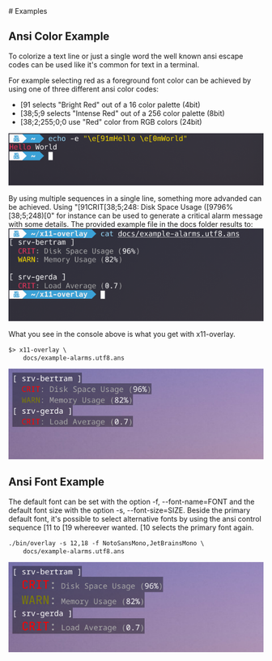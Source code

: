 <div markdown="1" class="examples">
# Examples

## Ansi Color Example

To colorize a text line or just a single word the well known ansi escape codes can be used like it's common for text in a terminal.

For example selecting red as a foreground font color can be achieved by using one of three different ansi color codes:
* <span class="sgr">[91</span> selects "Bright Red" out of a 16 color palette (4bit)
* <span class="sgr">[38;5;9</span> selects "Intense Red" out of a 256 color palette (8bit)
* <span class="sgr">[38;2;255;0;0</span> use "Red" color from RGB colors (24bit)

![example console command](/assets/images/example_color_console_echo.webp)

By using multiple sequences in a single line, something more advanded can be achieved. Using
"<span class="sgr">[91</span>CRIT<span class="sgr">[38;5;248</span>: Disk Space Usage (<span class="sgr">[97</span>96%<span class="sgr">[38;5;248</span>)<span class="sgr">[0</span>" for instance can be used to generate a critical alarm message with some details. The provided example file in the docs folder results to:
![example console command](/assets/images/example_color_console_cat.webp)

What you see in the console above is what you get with x11-overlay.
```
$> x11-overlay \
    docs/example-alarms.utf8.ans
```
![example console command](/assets/images/example_color_overlay.webp)

## Ansi Font Example

The default font can be set with the option <span class="option-param">-f, \--font-name=FONT</span> and the default font size with the option <span class="option-param">-s, \--font-size=SIZE</span>. Beside the primary default font, it's possible to select alternative fonts by using the ansi control sequence <span class="sgr">[11</span> to <span class="sgr">[19</span> whereever wanted. <span class="sgr">[10</span> selects the primary font again.

```
./bin/overlay -s 12,18 -f NotoSansMono,JetBrainsMono \
    docs/example-alarms.utf8.ans
```
![example console command](/assets/images/example_font_overlay.webp)
</div>
